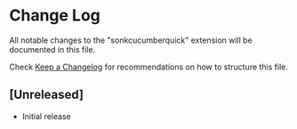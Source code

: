 # Change Log

All notable changes to the "sonkcucumberquick" extension will be documented in this file.

Check [Keep a Changelog](http://keepachangelog.com/) for recommendations on how to structure this file.

## [Unreleased]

- Initial release